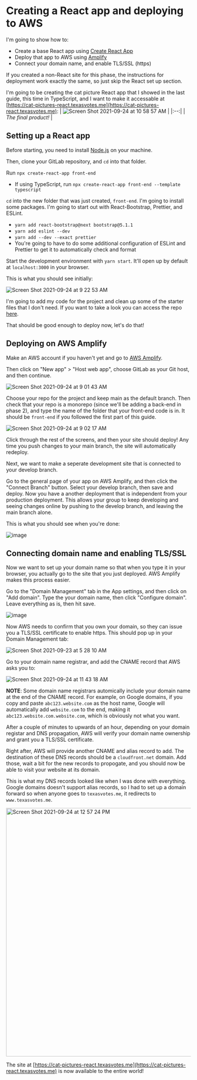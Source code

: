 # Creating a React app and deploying to AWS

I'm going to show how to:
- Create a base React app using [Create React App](https://create-react-app.dev/)
- Deploy that app to AWS using [Amplify](https://aws.amazon.com/amplify/)
- Connect your domain name, and enable TLS/SSL (https)

If you created a non-React site for this phase, the instructions for deployment work exactly the same, so just skip the React set up section.

I'm going to be creating the cat picture React app that I showed in the last guide, this time in TypeScript, and I want to make it accessable at [https://cat-pictures-react.texasvotes.me](https://cat-pictures-react.texasvotes.me):
| ![Screen Shot 2021-09-24 at 10 58 57 AM](https://user-images.githubusercontent.com/8890739/134705548-f8622a9b-2002-4e01-ac85-0ba7bf7c9df5.png) | 
|:--:| 
| *The final product!* |
  
## Setting up a React app

Before starting, you need to install [Node.js](https://nodejs.org/en/) on your machine.

Then, clone your GitLab repository, and `cd` into that folder.

Run `npx create-react-app front-end`
- If using TypeScript, run `npx create-react-app front-end --template typescript`

`cd` into the new folder that was just created, `front-end`. I'm going to install some packages. I'm going to start out with React-Bootstrap, Prettier, and ESLint.
  - `yarn add react-bootstrap@next bootstrap@5.1.1`
  - `yarn add eslint --dev`
  - `yarn add --dev --exact prettier`
  - You're going to have to do some additional configuration of ESLint and Prettier to get it to automatically check and format

Start the development environment with `yarn start`. It'll open up by default at `localhost:3000` in your browser.

This is what you should see initially:

![Screen Shot 2021-09-24 at 9 22 53 AM](https://user-images.githubusercontent.com/8890739/134705262-ce75b1a1-1a38-4c79-b8c4-17e962ffe756.png)

I'm going to add my code for the project and clean up some of the starter files that I don't need. If you want to take a look you can access the repo [here](https://gitlab.com/forbesye/cat-pictures-react).

That should be good enough to deploy now, let's do that!
   
## Deploying on AWS Amplify

Make an AWS account if you haven't yet and go to [AWS Amplify](https://aws.amazon.com/amplify/). 

Then click on "New app" > "Host web app", choose GitLab as your Git host, and then continue.

![Screen Shot 2021-09-24 at 9 01 43 AM](https://user-images.githubusercontent.com/8890739/134707228-2dd22b75-e90b-4316-b62f-82894d825469.png)

Choose your repo for the project and keep main as the default branch. Then check that your repo is a monorepo (since we'll be adding a back-end in phase 2), and type the name of the folder that your front-end code is in. It should be `front-end` if you followed the first part of this guide.

![Screen Shot 2021-09-24 at 9 02 17 AM](https://user-images.githubusercontent.com/8890739/134707311-2ac826ed-0c9e-4772-a46f-0a18a12d1e2d.png)

Click through the rest of the screens, and then your site should deploy! Any time you push changes to your main branch, the site will automatically redeploy.

Next, we want to make a seperate development site that is connected to your develop branch.

Go to the general page of your app on AWS Amplify, and then click the "Connect Branch" button. Select your develop branch, then save and deploy. Now you have a another deployment that is independent from your production deployment. This allows your group to keep developing and seeing changes online by pushing to the develop branch, and leaving the main branch alone.

This is what you should see when you're done:

![image](https://user-images.githubusercontent.com/8890739/134708968-1840c13c-ecb8-4c3b-a97c-1b48ec401ebc.png)

## Connecting domain name and enabling TLS/SSL

Now we want to set up your domain name so that when you type it in your browser, you actually go to the site that you just deployed. AWS Amplify makes this process easier.

Go to the "Domain Management" tab in the App settings, and then click on "Add domain". Type the your domain name, then click "Configure domain". Leave everything as is, then hit save.

![image](https://user-images.githubusercontent.com/8890739/134710500-4ca4ea97-0547-4e0d-95bb-21f9eae7f904.png)

Now AWS needs to confirm that you own your domain, so they can issue you a TLS/SSL certificate to enable https. This should pop up in your Domain Management tab:

![Screen Shot 2021-09-23 at 5 28 10 AM](https://user-images.githubusercontent.com/8890739/134710743-c63fffd3-a074-4c39-8767-5a9344b5c85d.png)

Go to your domain name registrar, and add the CNAME record that AWS asks you to:

![Screen Shot 2021-09-24 at 11 43 18 AM](https://user-images.githubusercontent.com/8890739/134711384-0bc3e054-0e70-4e23-9a8b-9ddd5054b57f.png)

**NOTE**: Some domain name registrars automically include your domain name at the end of the CNAME record. For example, on Google domains, if you copy and paste `abc123.website.com` as the host name, Google will automatically add `website.com` to the end, making it `abc123.website.com.website.com`, which is obviously not what you want.

After a couple of minutes to upwards of an hour, depending on your domain registar and DNS propagation, AWS will verify your domain name ownership and grant you a TLS/SSL certificate.

Right after, AWS will provide another CNAME and alias record to add. The destination of these DNS records should be a `cloudfront.net` domain. Add those, wait a bit for the new records to propogate, and you should now be able to visit your website at its domain.

This is what my DNS records looked like when I was done with everything. Google domains doesn't support alias records, so I had to set up a domain forward so when anyone goes to `texasvotes.me`, it redirects to `www.texasvotes.me`.

<img width="677" alt="Screen Shot 2021-09-24 at 12 57 24 PM" src="https://user-images.githubusercontent.com/8890739/134720227-b1fce32d-21dd-4664-87c2-9a4978fb26fb.png">

The site at [https://cat-pictures-react.texasvotes.me](https://cat-pictures-react.texasvotes.me) is now available to the entire world!
